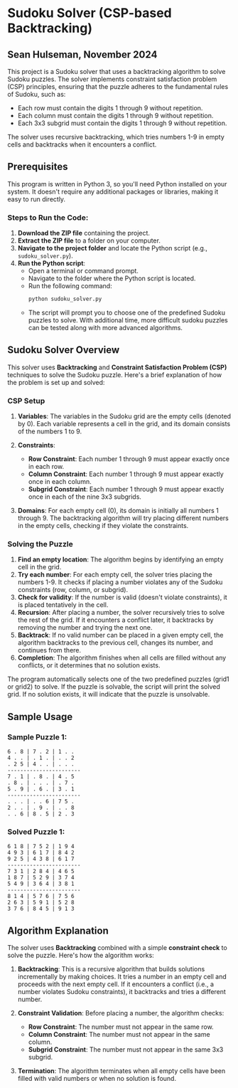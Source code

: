 # Sudoku Solver (CSP-based Backtracking)
## Sean Hulseman, November 2024
This project is a Sudoku solver that uses a backtracking algorithm to solve Sudoku puzzles. The solver implements constraint satisfaction problem (CSP) principles, ensuring that the puzzle adheres to the fundamental rules of Sudoku, such as:

- Each row must contain the digits 1 through 9 without repetition.
- Each column must contain the digits 1 through 9 without repetition.
- Each 3x3 subgrid must contain the digits 1 through 9 without repetition.

The solver uses recursive backtracking, which tries numbers 1-9 in empty cells and backtracks when it encounters a conflict.

## Prerequisites

This program is written in Python 3, so you'll need Python installed on your system. It doesn't require any additional packages or libraries, making it easy to run directly.

### Steps to Run the Code:

1. **Download the ZIP file** containing the project.
2. **Extract the ZIP file** to a folder on your computer.
3. **Navigate to the project folder** and locate the Python script (e.g., `sudoku_solver.py`).
4. **Run the Python script**:
   - Open a terminal or command prompt.
   - Navigate to the folder where the Python script is located.
   - Run the following command:
     ```bash
     python sudoku_solver.py
     ```
   - The script will prompt you to choose one of the predefined Sudoku puzzles to solve. With additional time, more difficult sudoku puzzles can be tested along with more advanced algorithms.

## Sudoku Solver Overview

This solver uses **Backtracking** and **Constraint Satisfaction Problem (CSP)** techniques to solve the Sudoku puzzle. Here's a brief explanation of how the problem is set up and solved:

### CSP Setup

1. **Variables**: The variables in the Sudoku grid are the empty cells (denoted by 0). Each variable represents a cell in the grid, and its domain consists of the numbers 1 to 9.

2. **Constraints**:
   - **Row Constraint**: Each number 1 through 9 must appear exactly once in each row.
   - **Column Constraint**: Each number 1 through 9 must appear exactly once in each column.
   - **Subgrid Constraint**: Each number 1 through 9 must appear exactly once in each of the nine 3x3 subgrids.

3. **Domains**: For each empty cell (0), its domain is initially all numbers 1 through 9. The backtracking algorithm will try placing different numbers in the empty cells, checking if they violate the constraints.

### Solving the Puzzle

1. **Find an empty location**: The algorithm begins by identifying an empty cell in the grid.
2. **Try each number**: For each empty cell, the solver tries placing the numbers 1-9. It checks if placing a number violates any of the Sudoku constraints (row, column, or subgrid).
3. **Check for validity**: If the number is valid (doesn't violate constraints), it is placed tentatively in the cell.
4. **Recursion**: After placing a number, the solver recursively tries to solve the rest of the grid. If it encounters a conflict later, it backtracks by removing the number and trying the next one.
5. **Backtrack**: If no valid number can be placed in a given empty cell, the algorithm backtracks to the previous cell, changes its number, and continues from there.
6. **Completion**: The algorithm finishes when all cells are filled without any conflicts, or it determines that no solution exists.

The program automatically selects one of the two predefined puzzles (grid1 or grid2) to solve. If the puzzle is solvable, the script will print the solved grid. If no solution exists, it will indicate that the puzzle is unsolvable.

## Sample Usage

### Sample Puzzle 1:

```
6 . 8 | 7 . 2 | 1 . .
4 . . | . 1 . | . . 2
. 2 5 | 4 . . | . . .
-----------------------
7 . 1 | . 8 . | 4 . 5
. 8 . | . . . | . 7 .
5 . 9 | . 6 . | 3 . 1
-----------------------
. . . | . . 6 | 7 5 .
2 . . | . 9 . | . . 8
. . 6 | 8 . 5 | 2 . 3
```

### Solved Puzzle 1:

```
6 1 8 | 7 5 2 | 1 9 4
4 9 3 | 6 1 7 | 8 4 2
9 2 5 | 4 3 8 | 6 1 7
-----------------------
7 3 1 | 2 8 4 | 4 6 5
1 8 7 | 5 2 9 | 3 7 4
5 4 9 | 3 6 4 | 3 8 1
-----------------------
8 1 4 | 5 7 6 | 7 5 6
2 6 3 | 5 9 1 | 5 2 8
3 7 6 | 8 4 5 | 9 1 3
```

## Algorithm Explanation

The solver uses **Backtracking** combined with a simple **constraint check** to solve the puzzle. Here's how the algorithm works:

1. **Backtracking**: This is a recursive algorithm that builds solutions incrementally by making choices. It tries a number in an empty cell and proceeds with the next empty cell. If it encounters a conflict (i.e., a number violates Sudoku constraints), it backtracks and tries a different number.
   
2. **Constraint Validation**: Before placing a number, the algorithm checks:
   - **Row Constraint**: The number must not appear in the same row.
   - **Column Constraint**: The number must not appear in the same column.
   - **Subgrid Constraint**: The number must not appear in the same 3x3 subgrid.
   
3. **Termination**: The algorithm terminates when all empty cells have been filled with valid numbers or when no solution is found.


